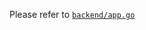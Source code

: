 Please refer to [`backend/app.go`](https://github.com/Canppchk/Shokudo-Online-Ticket/blob/main/backend/app.go)
